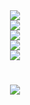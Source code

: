 <div align="center">
	<img src="https://metrics.lecoq.io/sun0225SUN?template=classic&config.timezone=Asia%2FShanghai">
</div>
<div align="center">
	<img src="https://metrics.lecoq.io/Jeery-1998?template=classic&config.timezone=Asia%2FChsangsha">
</div>
<div align="center">
	<img  src="https://github-readme-stats.vercel.app/api/top-langs/?username=Jeery-1998&hide_title=true&hide_border=true&layout=compact&langs_count=6&text_color=000&icon_color=fff&bg_color=0,52fa5a,4dfcff,c64dff&theme=graywhite" />
</div>
<div align="center">
	<img  src="https://github-profile-trophy.vercel.app/?username=Jeery-1998" />
</div>
<div align="center">
	<img src="https://activity-graph.herokuapp.com/graph?username=Jeery-1998&theme=xcode" />
</div>
<h1 align="center">
	<a href="https://sunguoqi.com/">
		<img src="https://readme-typing-svg.herokuapp.com/?lines=console.log(%22Hello%2C%20World!%22);">
	</a>
</h1>
